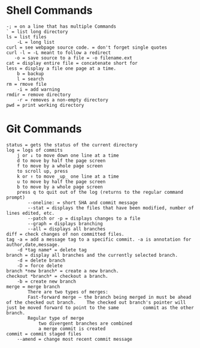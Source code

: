  # Shell Commands 
    -; = on a line that has multiple Commands
    ` = list long directory
    ls = list files
        -L = long list
    curl = see webpage source code. = don't forget single quotes
    curl -l = -L meant to follow a redirect
       -o = save source to a file = -o filename.ext
    cat = display entire file = concatenate short for
    less = display a file one page at a time. 
        b = backup
        l = search
    rm = rmove file
        -i = add warning
    rmdir = remove directory
        -r = removes a non-empty directory
    pwd = print working directory




# Git Commands
    status = gets the status of the current directory
    log = logs of commits
        j or ↓ to move down one line at a time
        d to move by half the page screen
        f to move by a whole page screen
        to scroll up, press
        k or ↑ to move _up_ one line at a time
        u to move by half the page screen
        b to move by a whole page screen
        press q to quit out of the log (returns to the regular command prompt)
            --oneline: = short SHA and commit message
            --stat = displays the files that have been modified, number of lines edited, etc.
            --patch or -p = displays changes to a file
            --graph = displays branching
            --all = displays all branches
    diff = check changes of non committed files. 
    tag -a = add a message tag to a specific commit. -a is annotation for author,date,message.
        -d *tag name* = delete tag
    branch = display all branches and the currently selected branch.
        -d = delete branch
        -D = force delete
    branch *new branch* = create a new branch. 
    checkout *branch* = checkout a branch.
        -b = create new branch
    merge = merge branch
            There are two types of merges:
            Fast-forward merge – the branch being merged in must be ahead of the checked out branch.    The checked out branch's pointer will just be moved forward to point to the same         commit as the other branch.
            Regular type of merge
                two divergent branches are combined
                a merge commit is created
    commit = commit staged files
        --amend = change most recent commit message
        